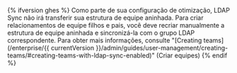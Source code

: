 {% ifversion ghes %}
Como parte de sua configuração de otimização, LDAP Sync não irá transferir sua estrutura de equipe aninhada. Para criar relacionamentos de equipe filhos e pais, você deve recriar manualmente a estrutura de equipe aninhada e sincronizá-la com o grupo LDAP correspondente. Para obter mais informações, consulte "[Creating teams](/enterprise/{{ currentVersion }}/admin/guides/user-management/creating-teams/#creating-teams-with-ldap-sync-enabled)" (Criar equipes)
{% endif %}
